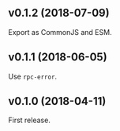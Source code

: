 ## v0.1.2 (2018-07-09)

Export as CommonJS and ESM.

## v0.1.1 (2018-06-05)

Use `rpc-error`.

## v0.1.0 (2018-04-11)

First release.
